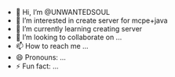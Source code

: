 - 👋 Hi, I’m @UNWANTEDSOUL
- 👀 I’m interested in create server for mcpe+java
- 🌱 I’m currently learning creating server 
- 💞️ I’m looking to collaborate on ...
- 📫 How to reach me ...
- 😄 Pronouns: ...
- ⚡ Fun fact: ...

<!---
UNWANTEDSOUL/UNWANTEDSOUL is a ✨ special ✨ repository because its `README.md` (this file) appears on your GitHub profile.
You can click the Preview link to take a look at your changes.
--->
